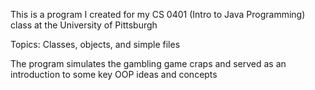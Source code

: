 This is a program I created for my CS 0401 (Intro to Java Programming) class at the University of Pittsburgh

Topics: Classes, objects, and simple files

The program simulates the gambling game craps and served as an introduction to some key OOP ideas and concepts